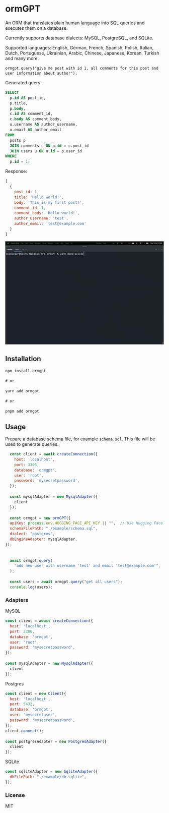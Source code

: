 # ormGPT

An ORM that translates plain human language into SQL queries and executes them on a database.

Currently supports database dialects: MySQL, PostgreSQL, and SQLite.

Supported languages: English, German, French, Spanish, Polish, Italian, Dutch, Portuguese, Ukrainian, Arabic, Chinese, Japanese, Korean, Turkish and many more.

```shell
ormgpt.query("give me post with id 1, all comments for this post and user information about author");
```

Generated query:
```sql
SELECT 
  p.id AS post_id, 
  p.title, 
  p.body, 
  c.id AS comment_id, 
  c.body AS comment_body, 
  u.username AS author_username, 
  u.email AS author_email 
FROM 
  posts p 
  JOIN comments c ON p.id = c.post_id 
  JOIN users u ON u.id = p.user_id 
WHERE 
  p.id = 1;
```

Response:
```js
[
  {
    post_id: 1,
    title: 'Hello world!',
    body: 'This is my first post!',
    comment_id: 1,
    comment_body: 'Hello world!',
    author_username: 'test',
    author_email: 'test@example.com'
  }
]
```

![./preview.gif](./preview.gif)

## Installation

```shell
npm install ormgpt

# or

yarn add ormgpt

# or

pnpm add ormgpt
```

## Usage
Prepare a database schema file, for example `schema.sql`. This file will be used to generate queries.

```js
  const client = await createConnection({
    host: 'localhost',
    port: 3306,
    database: 'ormgpt',
    user: 'root',
    password: 'mysecretpassword',
  });

  const mysqlAdapter = new MysqlAdapter({
    client
  });

  const ormgpt = new ormGPT({
  apiKey: process.env.HUGGING_FACE_API_KEY || "",  // Use Hugging Face API Key from the environment
  schemaFilePath: "./example/schema.sql",
  dialect: "postgres",
  dbEngineAdapter: mysqlAdapter,
});


  await ormgpt.query(
    "add new user with username 'test' and email 'test@example.com'",
  );
    
  const users = await ormgpt.query("get all users");
  console.log(users);
```

### Adapters

MySQL
```js
const client = await createConnection({
  host: 'localhost',
  port: 3306,
  database: 'ormgpt',
  user: 'root',
  password: 'mysecretpassword',
});

const mysqlAdapter = new MysqlAdapter({
  client
});
```

Postgres
```js
const client = new Client({
  host: 'localhost',
  port: 5432,
  database: 'ormgpt',
  user: 'mysecretuser',
  password: 'mysecretpassword',
});
client.connect();

const postgresAdapter = new PostgresAdapter({
  client
});
```

SQLite
```js
const sqliteAdapter = new SqliteAdapter({
  dbFilePath: "./example/db.sqlite",
});
```

### License
MIT